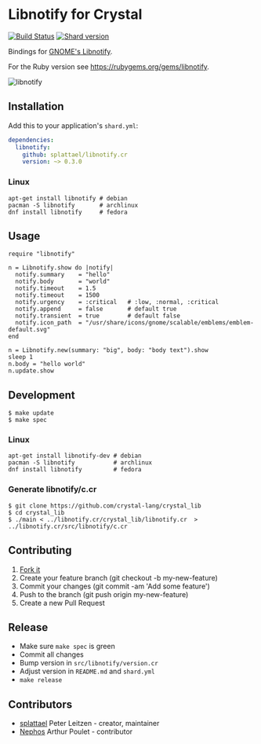 # Libnotify for Crystal

[![Build Status](https://travis-ci.org/splattael/libnotify.cr.svg?branch=master)](https://travis-ci.org/splattael/libnotify.cr)
[![Shard version](https://img.shields.io/badge/libnotify.cr-v0.2.0-orange.svg)](http://crystalshards.xyz/?filter=libnotify)

Bindings for [GNOME's Libnotify](https://developer.gnome.org/libnotify/).

For the Ruby version see https://rubygems.org/gems/libnotify.

![libnotify](https://github.com/splattael/libnotify.cr/raw/master/images/screenshot-gnome3.png)

## Installation

Add this to your application's `shard.yml`:

```yaml
dependencies:
  libnotify:
    github: splattael/libnotify.cr
    version: ~> 0.3.0
```

### Linux

```
apt-get install libnotify # debian
pacman -S libnotify       # archlinux
dnf install libnotify     # fedora
```


## Usage

```crystal
require "libnotify"

n = Libnotify.show do |notify|
  notify.summary    = "hello"
  notify.body       = "world"
  notify.timeout    = 1.5
  notify.timeout    = 1500
  notify.urgency    = :critical   # :low, :normal, :critical
  notify.append     = false       # default true
  notify.transient  = true        # default false
  notify.icon_path  = "/usr/share/icons/gnome/scalable/emblems/emblem-default.svg"
end

n = Libnotify.new(summary: "big", body: "body text").show
sleep 1
n.body = "hello world"
n.update.show
```

## Development

```
$ make update
$ make spec
```

### Linux

```
apt-get install libnotify-dev # debian
pacman -S libnotify           # archlinux
dnf install libnotify         # fedora
```

### Generate libnotify/c.cr

```
$ git clone https://github.com/crystal-lang/crystal_lib
$ cd crystal_lib
$ ./main < ../libnotify.cr/crystal_lib/libnotify.cr  > ../libnotify.cr/src/libnotify/c.cr
```


## Contributing

1. [Fork it](https://github.com/splattael/libnotify.cr/fork)
2. Create your feature branch (git checkout -b my-new-feature)
3. Commit your changes (git commit -am 'Add some feature')
4. Push to the branch (git push origin my-new-feature)
5. Create a new Pull Request


## Release

* Make sure `make spec` is green
* Commit all changes
* Bump version in `src/libnotify/version.cr`
* Adjust version in `README.md` and `shard.yml`
* `make release`


## Contributors

- [splattael](https://github.com/splattael) Peter Leitzen - creator, maintainer
- [Nephos](https://github.com/Nephos) Arthur Poulet - contributor
